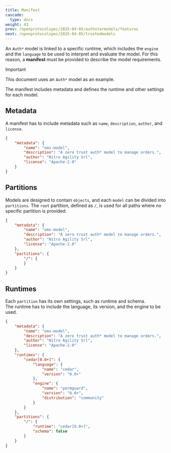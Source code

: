 ```yaml
---
title: Manifest
cascade:
  type: docs
weight: 43
prev: /openprotocolspec/2025-04-05/authstarmodels/features
next: /openprotocolspec/2025-04-05/trustedmodels
---
```


An `Auth*` model is linked to a specific runtime, which includes the `engine` and the `language` to be used to interpret and evaluate the model. For this reason, a **manifest** must be provided to describe the model requirements.

> [!IMPORTANT]
> This document uses an `Auth*` model as an example.

The manifest includes metadata and defines the runtime and other settings for each model.

## Metadata

A manifest has to include metadata such as `name`, `description`, `author`, and `license`.

```json
{
    "metadata": {
        "name": "oms-model",
        "description": "A zero trust auth* model to manage orders.",
        "author": "Nitro Agility Srl",
        "license": "Apache-2.0"
    }
}
```

## Partitions

Models are designed to contain `objects`, and each `model` can be divided into `partitions`. The `root` partition, defined as `/`, is used for all paths where no specific partition is provided.

```json
{
    "metadata": {
        "name": "oms-model",
        "description": "A zero trust auth* model to manage orders.",
        "author": "Nitro Agility Srl",
        "license": "Apache-2.0"
    },
    "partitions": {
        "/": {
        }
    }
}
```

## Runtimes

Each `partition` has its own settings, such as runtime and schema.  
The runtime has to include the language, its version, and the engine to be used.

```json
{
    "metadata": {
        "name": "oms-model",
        "description": "A zero trust auth* model to manage orders.",
        "author": "Nitro Agility Srl",
        "license": "Apache-2.0"
    },
    "runtimes": {
        "cedar[0.0+]": {
            "language": {
                "name": "cedar",
                "version": "0.0+"
            },
            "engine": {
                "name": "permguard",
                "version": "0.0+",
                "distribution": "community"
            }
        }
    },
    "partitions": {
        "/": {
            "runtime": "cedar[0.0+]",
            "schema": false
        }
    }
}
```
